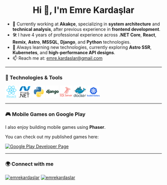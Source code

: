 <h1 align="center">Hi 👋, I'm Emre Kardaşlar</h1>

- 🔭 Currently working at **Akakçe**, specializing in **system architecture** and **technical analysis**, after previous experience in **frontend development**.
- 🛠 I have 4 years of professional experience across **.NET Core**, **React**, **Remix**, **Astro**, **MSSQL**, **Django**, and **Python** technologies.
- 🌱 Always learning new technologies, currently exploring **Astro SSR**, **Kubernetes**, and **high-performance API designs**.
- 📫 Reach me at: [emre.kardaslar@gmail.com](mailto:emrekardaslar@gmail.com)

---

### 🧰 Technologies & Tools

<p align="left">
  <img src="https://raw.githubusercontent.com/devicons/devicon/master/icons/react/react-original-wordmark.svg" alt="react" width="40" height="40"/> 
  <img src="https://raw.githubusercontent.com/devicons/devicon/master/icons/dot-net/dot-net-original-wordmark.svg" alt="dotnet" width="40" height="40"/> 
  <img src="https://raw.githubusercontent.com/devicons/devicon/master/icons/python/python-original.svg" alt="python" width="40" height="40"/> 
  <img src="https://raw.githubusercontent.com/devicons/devicon/master/icons/django/django-plain-wordmark.svg" alt="django" width="40" height="40"/> 
  <img src="https://raw.githubusercontent.com/devicons/devicon/master/icons/microsoftsqlserver/microsoftsqlserver-plain-wordmark.svg" alt="mssql" width="40" height="40"/> 
  <img src="https://raw.githubusercontent.com/devicons/devicon/master/icons/docker/docker-original-wordmark.svg" alt="docker" width="40" height="40"/> 
  <img src="https://raw.githubusercontent.com/devicons/devicon/master/icons/kubernetes/kubernetes-plain-wordmark.svg" alt="kubernetes" width="40" height="40"/> 
</p>


---

### 🎮 Mobile Games on Google Play

I also enjoy building mobile games using **Phaser**.

You can check out my published games here:

[![Google Play Developer Page](https://upload.wikimedia.org/wikipedia/commons/7/78/Google_Play_Store_badge_EN.svg)](https://play.google.com/store/apps/dev?id=8052767247104970847)

---



### 🌍 Connect with me
<p align="left">
<a href="https://www.linkedin.com/in/emre-karda%C5%9Flar-271775169/" target="blank"><img align="center" src="https://cdn.jsdelivr.net/npm/simple-icons@v3/icons/linkedin.svg" alt="emrekardaslar" height="30" width="30" /></a>
<a href="mailto:emre.kardaslar@gmail.com" target="blank"><img align="center" src="https://cdn.jsdelivr.net/npm/simple-icons@v3/icons/gmail.svg" alt="emrekardaslar" height="30" width="30" /></a>
</p>
